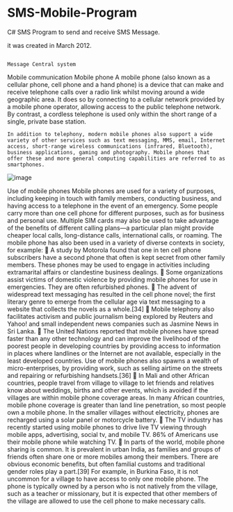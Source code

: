 # SMS-Mobile-Program
C# SMS Program to send and receive SMS Message.


it was created in March 2012.

																			Message Central system

Mobile communication
	Mobile phone 
	A mobile phone (also known as a cellular phone, cell phone and a hand phone) is a device that can make and receive telephone calls over a radio link whilst moving around a wide geographic area. It does so by connecting to a cellular network provided by a mobile phone operator, allowing access to the public telephone network. By contrast, a cordless telephone is used only within the short range of a single, private base station.
	
	In addition to telephony, modern mobile phones also support a wide variety of other services such as text messaging, MMS, email, Internet access, short-range wireless communications (infrared, Bluetooth), business applications, gaming and photography. Mobile phones that offer these and more general computing capabilities are referred to as smartphones.

![image](https://user-images.githubusercontent.com/26040529/123972114-dd9b0280-d9ba-11eb-8792-fb9565efa2d2.png)


Use of mobile phones
	Mobile phones are used for a variety of purposes, including keeping in touch with family members, conducting business, and having access to a telephone in the event of an emergency. Some people carry more than one cell phone for different purposes, such as for business and personal use. Multiple SIM cards may also be used to take advantage of the benefits of different calling plans—a particular plan might provide cheaper local calls, long-distance calls, international calls, or roaming. The mobile phone has also been used in a variety of diverse contexts in society, for example:
		A study by Motorola found that one in ten cell phone subscribers have a second phone that often is kept secret from other family members. These phones may be used to 			engage in activities including extramarital affairs or clandestine business dealings. 
		Some organizations assist victims of domestic violence by providing mobile phones for use in emergencies. They are often refurbished phones. 
		The advent of widespread text messaging has resulted in the cell phone novel; the first literary genre to emerge from the cellular age via text messaging to a website 			that collects the novels as a whole.[34]
		Mobile telephony also facilitates activism and public journalism being explored by Reuters and Yahoo! and small independent news companies such as Jasmine News in Sri 			Lanka.
		The United Nations reported that mobile phones have spread faster than any other technology and can improve the livelihood of the poorest people in developing countries 		 by providing access to information in places where landlines or the Internet are not available, especially in the least developed countries. Use of mobile phones also 			spawns a wealth of micro-enterprises, by providing work, such as selling airtime on the streets and repairing or refurbishing handsets.[36]
		In Mali and other African countries, people travel from village to village to let friends and relatives know about weddings, births and other events, which is avoided if 		  the villages are within mobile phone coverage areas. In many African countries, mobile phone coverage is greater than land line penetration, so most people own a mobile 			phone. In the smaller villages without electricity, phones are recharged using a solar panel or motorcycle battery. 
		The TV industry has recently started using mobile phones to drive live TV viewing through mobile apps, advertising, social tv, and mobile TV. 86% of Americans use their 			mobile phone while watching TV.
		In parts of the world, mobile phone sharing is common. It is prevalent in urban India, as families and groups of friends often share one or more mobiles among their 			members. There are obvious economic benefits, but often familial customs and traditional gender roles play a part.[39] For example, in Burkina Faso, it is not uncommon 		for a village to have access to only one mobile phone. The phone is typically owned by a person who is not natively from the village, such as a teacher or missionary, 			but it is expected that other members of the village are allowed to use the cell phone to make necessary calls.

